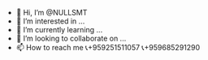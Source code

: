 - 👋 Hi, I’m @NULLSMT
- 👀 I’m interested in ...
- 🌱 I’m currently learning ...
- 💞️ I’m looking to collaborate on ...
- 📫 How to reach me 📞+959251511057 📞+959685291290

<!---
NULLSM/NULLSM is a ✨ special ✨ repository because its `README.md` (this file) appears on your GitHub profile.
You can click the Preview link to take a look at your changes.
--->
